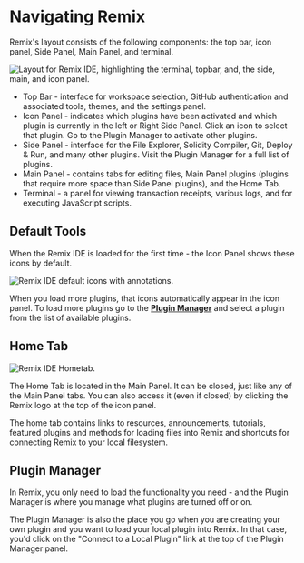 # Navigating Remix

Remix's layout consists of the following components: the top bar, icon panel, Side Panel, Main Panel, and terminal.

![Layout for Remix IDE, highlighting the terminal, topbar, and, the side, main, and icon panel.](images/layout/a-layout1c.png)

- Top Bar - interface for workspace selection, GitHub authentication and associated tools, themes, and the settings panel.
- Icon Panel - indicates which plugins have been activated and which plugin is currently in the left or Right Side Panel. Click an icon to select that plugin. Go to the Plugin Manager to activate other plugins.
- Side Panel - interface for the File Explorer, Solidity Compiler, Git, Deploy & Run, and many other plugins. Visit the Plugin Manager for a full list of plugins.
- Main Panel - contains tabs for editing files, Main Panel plugins (plugins that require more space than Side Panel plugins), and the Home Tab.
- Terminal - a panel for viewing transaction receipts, various logs, and for executing JavaScript scripts.

## Default Tools

When the Remix IDE is loaded for the first time - the Icon Panel shows these icons by default.

![Remix IDE default icons with annotations.](images/layout/a-icons-at-load.png)

When you load more plugins, that icons automatically appear in the icon panel. To load more plugins go to the **[Plugin Manager](#plugin-manager)** and select a plugin from the list of available plugins.

## Home Tab

![Remix IDE Hometab.](images/layout/a-hometab.png)

The Home Tab is located in the Main Panel. It can be closed, just like any of the Main Panel tabs. You can also access it (even if closed) by clicking the Remix logo at the top of the icon panel.

The home tab contains links to resources, announcements, tutorials, featured plugins and methods for loading files into Remix and shortcuts for connecting Remix to your local filesystem.

## Plugin Manager

In Remix, you only need to load the functionality you need - and the Plugin Manager is where you manage what plugins are turned off or on.

The Plugin Manager is also the place you go when you are creating your own plugin and you want to load your local plugin into Remix. In that case, you'd click on the "Connect to a Local Plugin" link at the top of the Plugin Manager panel.
